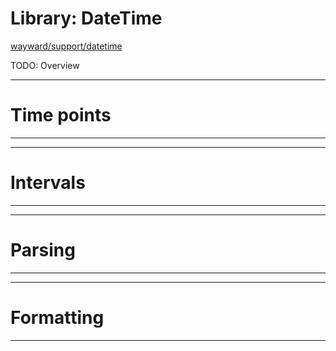 # Library: DateTime

[wayward/support/datetime](https://github.com/simonask/w/tree/master/wayward/support/datetime)

TODO: Overview

---

# Time points

---

---

# Intervals

---

---

# Parsing

---

---

# Formatting

---

